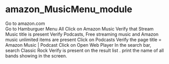 # amazon_MusicMenu_module
Go to amazon.com  
Go to Hamburguer Menu All
Click on Amazon Music Verify that Stream Music title is present
Verify Podcasts, Free streaming music and Amazon music unlimited items are present 
Click on Podcasts Verify the page title = Amazon Music | Podcast Click on Open Web Player In the search bar,
search Classic Rock Verify is present on the result list . 
print the name of all bands showing in the screen.
